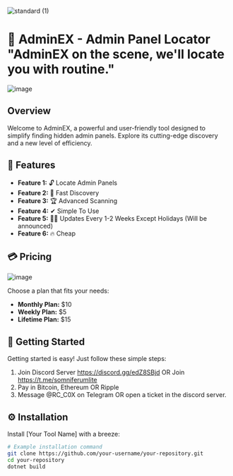 ![standard (1)](https://github.com/SomniferumLocator/AdminEx/assets/150518723/df61667f-610a-45c7-8f14-745663c66aec)
# 🚀 AdminEX - Admin Panel Locator "AdminEX on the scene, we'll locate you with routine."
![image](https://github.com/SomniferumLocator/AdminEx/assets/150518723/fe0d62eb-8cd2-4a83-b429-013b00b4ddeb)



## Overview

Welcome to AdminEX, a powerful and user-friendly tool designed to simplify finding hidden admin panels. Explore its cutting-edge discovery and a new level of efficiency.

## 🌟 Features

- **Feature 1:** 🔓 Locate Admin Panels
- **Feature 2:** 🚀 Fast Discovery
- **Feature 3:** 🏆 Advanced Scanning
- **Feature 4:** ✔ Simple To Use
- **Feature 5:** 🐱‍🏍 Updates Every 1-2 Weeks Except Holidays (Will be announced)
- **Feature 6:** 🔥 Cheap

## 💳 Pricing
![image](https://github.com/SomniferumLocator/AdminEx/assets/150518723/921413b7-c755-4329-9d00-b65c484b0464)

Choose a plan that fits your needs:

- **Monthly Plan:** $10
- **Weekly Plan:** $5
- **Lifetime Plan:** $15

## 🚀 Getting Started

Getting started is easy! Just follow these simple steps:

1. Join Discord Server https://discord.gg/edZ8SBjd OR Join https://t.me/somniferumlite
2. Pay in Bitcoin, Ethereum OR Ripple
3. Message @RC_C0X on Telegram OR open a ticket in the discord server.

## ⚙️ Installation

Install [Your Tool Name] with a breeze:

```bash
# Example installation command
git clone https://github.com/your-username/your-repository.git
cd your-repository
dotnet build

